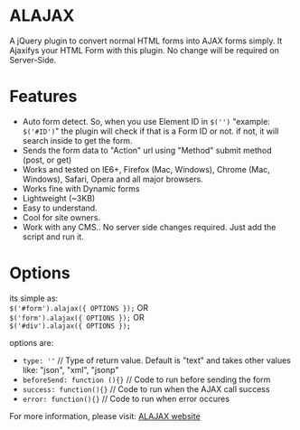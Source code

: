 ALAJAX
======

A jQuery plugin to convert normal HTML forms into AJAX forms simply.
It Ajaxifys your HTML Form with this plugin. No change will be required on Server-Side.

Features
========
- Auto form detect. So, when you use Element ID in `$('')` "example: `$('#ID')`" the plugin will check if that is a Form ID or not.
if not, it will search inside to get the form.
- Sends the form data to "Action" url using "Method" submit method (post, or get)
- Works and tested on IE6+, Firefox (Mac, Windows), Chrome (Mac, Windows), Safari, Opera and all major browsers.
- Works fine with Dynamic forms
- Lightweight (~3KB)
- Easy to understand.
- Cool for site owners.
- Work with any CMS.. No server side changes required. Just add the script and run it.

Options
=======
its simple as:   
`$('#form').alajax({ OPTIONS });`
OR   
`$('form').alajax({ OPTIONS });`
OR   
`$('#div').alajax({ OPTIONS });`


options are: 
- `type: ''`  // Type of return value. Default is "text" and takes other values like: "json", "xml", "jsonp"
- `beforeSend: function (){}` // Code to run before sending the form
- `success: function(){}`  // Code to run when the AJAX call success
- `error: function(){}` // Code to run when error occures

For more information, please visit: [ALAJAX website](http://www.alajax.com)
